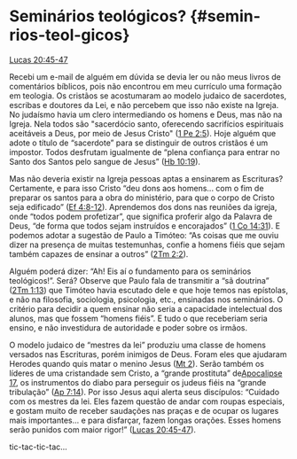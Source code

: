 # **Seminários teológicos?** {#semin-rios-teol-gicos}

[Lucas 20:45-47](http://bibliaonline.com.br/acf/lc/20/45-47)

Recebi um e-mail de alguém em dúvida se devia ler ou não meus livros de comentários bíblicos, pois não encontrou em meu currículo uma formação em teologia. Os cristãos se acostumaram ao modelo judaico de sacerdotes, escribas e doutores da Lei, e não percebem que isso não existe na Igreja. No judaísmo havia um clero intermediando os homens e Deus, mas não na Igreja. Nela todos são &quot;sacerdócio santo, oferecendo sacrifícios espirituais aceitáveis a Deus, por meio de Jesus Cristo&quot; ([1 Pe 2:5](http://bibliaonline.com.br/acf/1pe/2/5)). Hoje alguém que adote o título de “sacerdote” para se distinguir de outros cristãos é um impostor. Todos desfrutam igualmente de “plena confiança para entrar no Santo dos Santos pelo sangue de Jesus” ([Hb 10:19](http://bibliaonline.com.br/acf/hb/10/19)).

Mas não deveria existir na Igreja pessoas aptas a ensinarem as Escrituras? Certamente, e para isso Cristo “deu dons aos homens... com o fim de preparar os santos para a obra do ministério, para que o corpo de Cristo seja edificado” ([Ef 4:8-12](http://bibliaonline.com.br/acf/ef/4/8-12)). Aprendemos dos dons nas reuniões da igreja, onde “todos podem profetizar”, que significa proferir algo da Palavra de Deus, “de forma que todos sejam instruídos e encorajados” ([1 Co 14:31](http://bibliaonline.com.br/acf/1co/14/31)). E podemos adotar a sugestão de Paulo a Timóteo: “As coisas que me ouviu dizer na presença de muitas testemunhas, confie a homens fiéis que sejam também capazes de ensinar a outros” ([2Tm 2:2](http://bibliaonline.com.br/acf/2tm/2/2)).

Alguém poderá dizer: “Ah! Eis aí o fundamento para os seminários teológicos!”. Será? Observe que Paulo fala de transmitir a “sã doutrina” ([2Tm 1:13](http://bibliaonline.com.br/acf/2tm/1/13)) que Timóteo havia escutado dele e que hoje temos nas epístolas, e não na filosofia, sociologia, psicologia, etc., ensinadas nos seminários. O critério para decidir a quem ensinar não seria a capacidade intelectual dos alunos, mas que fossem “homens fiéis”. E tudo o que receberiam seria ensino, e não investidura de autoridade e poder sobre os irmãos.

O modelo judaico de “mestres da lei” produziu uma classe de homens versados nas Escrituras, porém inimigos de Deus. Foram eles que ajudaram Herodes quando quis matar o menino Jesus ([Mt 2](http://bibliaonline.com.br/acf/mt/2)). Serão também os líderes de uma cristandade sem Cristo, a “grande prostituta” de[Apocalipse 17](http://bibliaonline.com.br/acf/ap/17), os instrumentos do diabo para perseguir os judeus fiéis na “grande tribulação” ([Ap 7:14](http://bibliaonline.com.br/acf/ap/7/14)). Por isso Jesus aqui alerta seus discípulos: “Cuidado com os mestres da lei. Eles fazem questão de andar com roupas especiais, e gostam muito de receber saudações nas praças e de ocupar os lugares mais importantes... e para disfarçar, fazem longas orações. Esses homens serão punidos com maior rigor!” ([Lucas 20:45-47](http://bibliaonline.com.br/acf/lc/20/45-47)).

tic-tac-tic-tac...